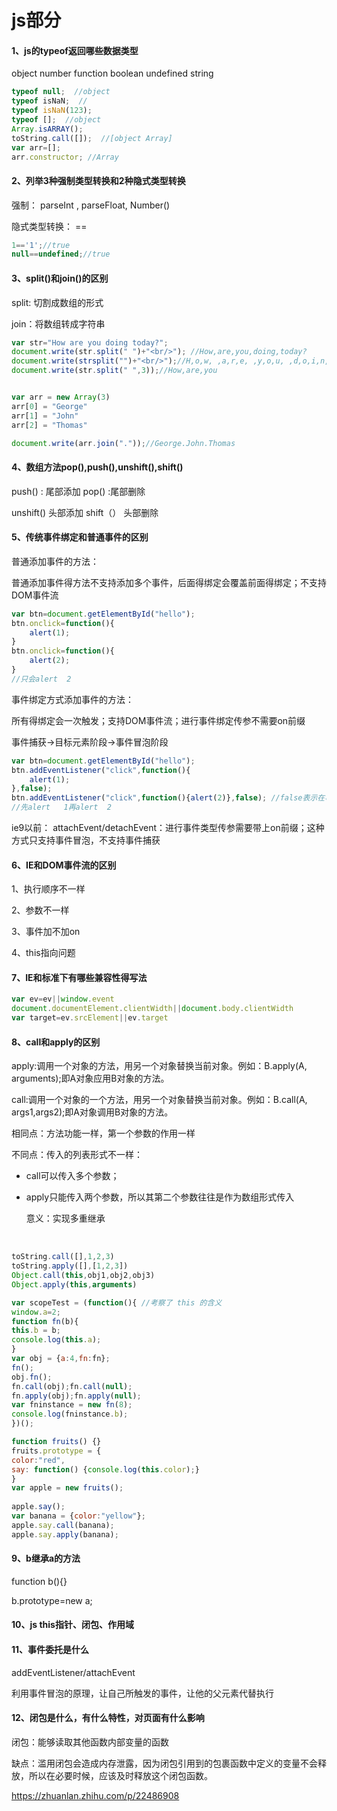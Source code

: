 # js部分
#### 1、js的typeof返回哪些数据类型

object       number     function     boolean    undefined   string 

```js
typeof null;  //object
typeof isNaN;  //
typeof isNaN(123);
typeof [];  //object
Array.isARRAY();
toString.call([]);  //[object Array]
var arr=[]; 
arr.constructor; //Array
```

#### 2、列举3种强制类型转换和2种隐式类型转换

强制：  parseInt   ,     parseFloat,    Number()

隐式类型转换：  ==

```js
1=='1';//true
null==undefined;//true
```

#### 3、split()和join()的区别

split:   切割成数组的形式

join：将数组转成字符串

```js
var str="How are you doing today?";  
document.write(str.split(" ")+"<br/>"); //How,are,you,doing,today?
document.write(strsplit("")+"<br/>");//H,o,w, ,a,r,e, ,y,o,u, ,d,o,i,n,g, ,t,o,d,a,y,?
document.write(str.split(" ",3));//How,are,you


var arr = new Array(3)
arr[0] = "George"
arr[1] = "John"
arr[2] = "Thomas"

document.write(arr.join("."));//George.John.Thomas

```

#### 4、数组方法pop(),push(),unshift(),shift()

push()  :   尾部添加        pop()  :尾部删除

unshift()   头部添加        shift（） 头部删除

#### 5、传统事件绑定和普通事件的区别

普通添加事件的方法：

普通添加事件得方法不支持添加多个事件，后面得绑定会覆盖前面得绑定；不支持DOM事件流

```js
var btn=document.getElementById("hello");
btn.onclick=function(){
    alert(1);
}
btn.onclick=function(){
    alert(2);
}
//只会alert  2
```

事件绑定方式添加事件的方法：

所有得绑定会一次触发；支持DOM事件流；进行事件绑定传参不需要on前缀

事件捕获->目标元素阶段->事件冒泡阶段

```js
var btn=document.getElementById("hello");
btn.addEventListener("click",function(){
    alert(1);
},false);
btn.addEventListener("click",function(){alert(2)},false); //false表示在事件捕获阶段   true表示在事件冒泡阶段
//先alert   1再alert  2
```

ie9以前：  attachEvent/detachEvent：进行事件类型传参需要带上on前缀；这种方式只支持事件冒泡，不支持事件捕获

#### 6、IE和DOM事件流的区别

1、执行顺序不一样

2、参数不一样

3、事件加不加on

4、this指向问题

#### 7、IE和标准下有哪些兼容性得写法

```js
var ev=ev||window.event
document.documentElement.clientWidth||document.body.clientWidth
var target=ev.srcElement||ev.target
```

#### 8、call和apply的区别

apply:调用一个对象的方法，用另一个对象替换当前对象。例如：B.apply(A, arguments);即A对象应用B对象的方法。

call:调用一个对象的一个方法，用另一个对象替换当前对象。例如：B.call(A, args1,args2);即A对象调用B对象的方法。

相同点：方法功能一样，第一个参数的作用一样

不同点：传入的列表形式不一样：

- call可以传入多个参数；

- apply只能传入两个参数，所以其第二个参数往往是作为数组形式传入

  意义：实现多重继承

  ​

```js
toString.call([],1,2,3)
toString.apply([],[1,2,3])
Object.call(this,obj1,obj2,obj3)
Object.apply(this,arguments)
```

```js
var scopeTest = (function(){ //考察了 this 的含义
window.a=2;
function fn(b){
this.b = b;
console.log(this.a);
}
var obj = {a:4,fn:fn};
fn();
obj.fn();
fn.call(obj);fn.call(null);
fn.apply(obj);fn.apply(null);
var fninstance = new fn(8);
console.log(fninstance.b);
})();

```



```js
function fruits() {} 
fruits.prototype = {
color:"red",
say: function() {console.log(this.color);}
}
var apple = new fruits();
 
apple.say();
var banana = {color:"yellow"};
apple.say.call(banana);
apple.say.apply(banana);

```



#### 9、b继承a的方法

function b(){}

b.prototype=new a;

#### 10、js this指针、闭包、作用域

#### 11、事件委托是什么

addEventListener/attachEvent

利用事件冒泡的原理，让自己所触发的事件，让他的父元素代替执行

#### 12、闭包是什么，有什么特性，对页面有什么影响

闭包：能够读取其他函数内部变量的函数

缺点：滥用闭包会造成内存泄露，因为闭包引用到的包裹函数中定义的变量不会释放，所以在必要时候，应该及时释放这个闭包函数。

https://zhuanlan.zhihu.com/p/22486908





